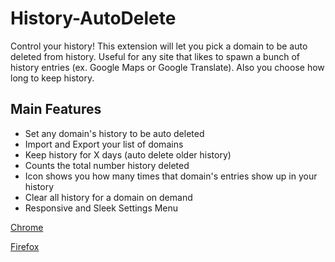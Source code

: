 # History-AutoDelete
Control your history! This extension will let you pick a domain to be auto deleted from history. Useful for any site that likes to spawn a bunch of history entries (ex. Google Maps or Google Translate). Also you choose how long to keep history.

## Main Features
- Set any domain's history to be auto deleted
- Import and Export your list of domains
- Keep history for X days (auto delete older history)
- Counts the total number history deleted
- Icon shows you how many times that domain's entries show up in your history
- Clear all history for a domain on demand
- Responsive and Sleek Settings Menu

[Chrome](https://chrome.google.com/webstore/detail/history-autodelete/bhfakmaiadhflpjloimlagikhodjiefj)

[Firefox](https://addons.mozilla.org/en-US/firefox/addon/history-autodelete)